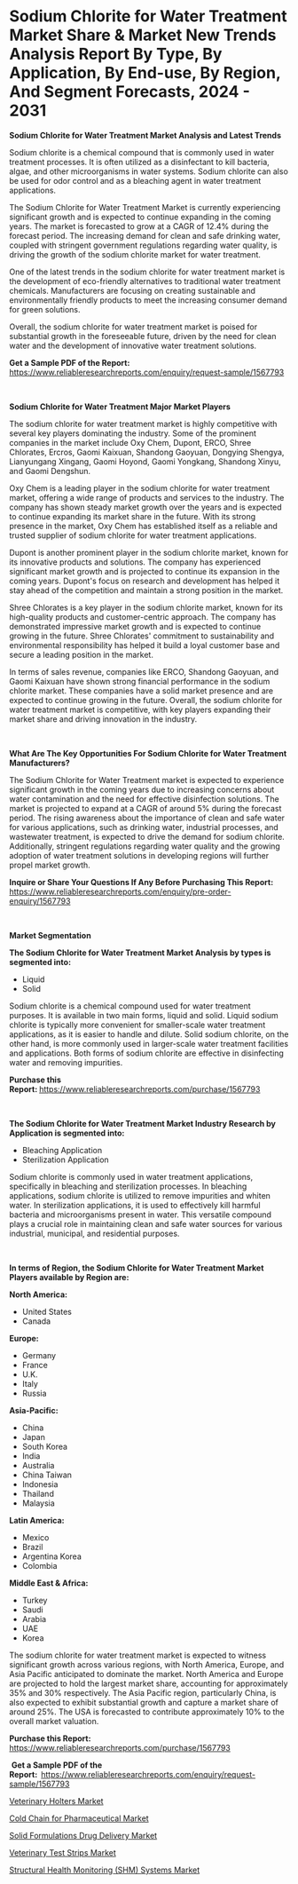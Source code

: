 <p><h1>Sodium Chlorite for Water Treatment Market Share & Market New Trends Analysis Report By Type, By Application, By End-use, By Region, And Segment Forecasts, 2024 - 2031</h1></p><p><strong>Sodium Chlorite for Water Treatment Market Analysis and Latest Trends</strong></p>
<p><p>Sodium chlorite is a chemical compound that is commonly used in water treatment processes. It is often utilized as a disinfectant to kill bacteria, algae, and other microorganisms in water systems. Sodium chlorite can also be used for odor control and as a bleaching agent in water treatment applications.</p><p>The Sodium Chlorite for Water Treatment Market is currently experiencing significant growth and is expected to continue expanding in the coming years. The market is forecasted to grow at a CAGR of 12.4% during the forecast period. The increasing demand for clean and safe drinking water, coupled with stringent government regulations regarding water quality, is driving the growth of the sodium chlorite market for water treatment.</p><p>One of the latest trends in the sodium chlorite for water treatment market is the development of eco-friendly alternatives to traditional water treatment chemicals. Manufacturers are focusing on creating sustainable and environmentally friendly products to meet the increasing consumer demand for green solutions.</p><p>Overall, the sodium chlorite for water treatment market is poised for substantial growth in the foreseeable future, driven by the need for clean water and the development of innovative water treatment solutions.</p></p>
<p><strong>Get a Sample PDF of the Report:&nbsp;</strong> <a href="https://www.reliableresearchreports.com/enquiry/request-sample/1567793">https://www.reliableresearchreports.com/enquiry/request-sample/1567793</a></p>
<p>&nbsp;</p>
<p><strong>Sodium Chlorite for Water Treatment Major Market Players</strong></p>
<p><p>The sodium chlorite for water treatment market is highly competitive with several key players dominating the industry. Some of the prominent companies in the market include Oxy Chem, Dupont, ERCO, Shree Chlorates, Ercros, Gaomi Kaixuan, Shandong Gaoyuan, Dongying Shengya, Lianyungang Xingang, Gaomi Hoyond, Gaomi Yongkang, Shandong Xinyu, and Gaomi Dengshun.</p><p>Oxy Chem is a leading player in the sodium chlorite for water treatment market, offering a wide range of products and services to the industry. The company has shown steady market growth over the years and is expected to continue expanding its market share in the future. With its strong presence in the market, Oxy Chem has established itself as a reliable and trusted supplier of sodium chlorite for water treatment applications.</p><p>Dupont is another prominent player in the sodium chlorite market, known for its innovative products and solutions. The company has experienced significant market growth and is projected to continue its expansion in the coming years. Dupont's focus on research and development has helped it stay ahead of the competition and maintain a strong position in the market.</p><p>Shree Chlorates is a key player in the sodium chlorite market, known for its high-quality products and customer-centric approach. The company has demonstrated impressive market growth and is expected to continue growing in the future. Shree Chlorates' commitment to sustainability and environmental responsibility has helped it build a loyal customer base and secure a leading position in the market.</p><p>In terms of sales revenue, companies like ERCO, Shandong Gaoyuan, and Gaomi Kaixuan have shown strong financial performance in the sodium chlorite market. These companies have a solid market presence and are expected to continue growing in the future. Overall, the sodium chlorite for water treatment market is competitive, with key players expanding their market share and driving innovation in the industry.</p></p>
<p>&nbsp;</p>
<p><strong>What Are The Key Opportunities For Sodium Chlorite for Water Treatment Manufacturers?</strong></p>
<p><p>The Sodium Chlorite for Water Treatment market is expected to experience significant growth in the coming years due to increasing concerns about water contamination and the need for effective disinfection solutions. The market is projected to expand at a CAGR of around 5% during the forecast period. The rising awareness about the importance of clean and safe water for various applications, such as drinking water, industrial processes, and wastewater treatment, is expected to drive the demand for sodium chlorite. Additionally, stringent regulations regarding water quality and the growing adoption of water treatment solutions in developing regions will further propel market growth.</p></p>
<p><strong>Inquire or Share Your Questions If Any Before Purchasing This Report:</strong> <a href="https://www.reliableresearchreports.com/enquiry/pre-order-enquiry/1567793">https://www.reliableresearchreports.com/enquiry/pre-order-enquiry/1567793</a></p>
<p>&nbsp;</p>
<p><strong>Market Segmentation</strong></p>
<p><strong>The Sodium Chlorite for Water Treatment Market Analysis by types is segmented into:</strong></p>
<p><ul><li>Liquid</li><li>Solid</li></ul></p>
<p><p>Sodium chlorite is a chemical compound used for water treatment purposes. It is available in two main forms, liquid and solid. Liquid sodium chlorite is typically more convenient for smaller-scale water treatment applications, as it is easier to handle and dilute. Solid sodium chlorite, on the other hand, is more commonly used in larger-scale water treatment facilities and applications. Both forms of sodium chlorite are effective in disinfecting water and removing impurities.</p></p>
<p><strong>Purchase this Report:&nbsp;</strong><a href="https://www.reliableresearchreports.com/purchase/1567793">https://www.reliableresearchreports.com/purchase/1567793</a></p>
<p>&nbsp;</p>
<p><strong>The Sodium Chlorite for Water Treatment Market Industry Research by Application is segmented into:</strong></p>
<p><ul><li>Bleaching Application</li><li>Sterilization Application</li></ul></p>
<p><p>Sodium chlorite is commonly used in water treatment applications, specifically in bleaching and sterilization processes. In bleaching applications, sodium chlorite is utilized to remove impurities and whiten water. In sterilization applications, it is used to effectively kill harmful bacteria and microorganisms present in water. This versatile compound plays a crucial role in maintaining clean and safe water sources for various industrial, municipal, and residential purposes.</p></p>
<p>&nbsp;</p>
<p><strong>In terms of Region, the Sodium Chlorite for Water Treatment Market Players available by Region are:</strong></p>
<p>
    <p> <strong> North America: </strong>
        <ul>
            <li>United States</li>
            <li>Canada</li>
        </ul>
        </p> 
    <p> <strong> Europe: </strong>
        <ul>
            <li>Germany</li>
            <li>France</li>
            <li>U.K.</li>
            <li>Italy</li>
            <li>Russia</li>
        </ul>
        </p> 
    <p> <strong> Asia-Pacific: </strong>
        <ul>
            <li>China</li>
            <li>Japan</li>
            <li>South Korea</li>
            <li>India</li>
            <li>Australia</li>
            <li>China Taiwan</li>
            <li>Indonesia</li>
            <li>Thailand</li>
            <li>Malaysia</li>
        </ul>
        </p> 
    <p> <strong> Latin America: </strong>
        <ul>
            <li>Mexico</li>
            <li>Brazil</li>
            <li>Argentina Korea</li>
            <li>Colombia</li>
        </ul>
        </p> 
    <p> <strong> Middle East & Africa: </strong>
        <ul>
            <li>Turkey</li>
            <li>Saudi</li>
            <li>Arabia</li>
            <li>UAE</li>
            <li>Korea</li>
        </ul>
    </p>
    </p>
<p><p>The sodium chlorite for water treatment market is expected to witness significant growth across various regions, with North America, Europe, and Asia Pacific anticipated to dominate the market. North America and Europe are projected to hold the largest market share, accounting for approximately 35% and 30% respectively. The Asia Pacific region, particularly China, is also expected to exhibit substantial growth and capture a market share of around 25%. The USA is forecasted to contribute approximately 10% to the overall market valuation.</p></p>
<p><strong>Purchase this Report: </strong><a href="https://www.reliableresearchreports.com/purchase/1567793">https://www.reliableresearchreports.com/purchase/1567793</a></p>
<p>&nbsp;<strong>Get a Sample PDF of the Report:&nbsp;&nbsp;</strong><a href="https://www.reliableresearchreports.com/enquiry/request-sample/1567793">https://www.reliableresearchreports.com/enquiry/request-sample/1567793</a></p>
<p><strong></strong></p>
<p><p><a href="https://github.com/nicoletavirag/Market-Research-Report-List-1/blob/main/veterinary-holters-market.md">Veterinary Holters Market</a></p><p><a href="https://medium.com/@shivangi.reportprime/cold-chain-for-pharmaceutical-market-size-market-outlook-and-market-forecast-2024-to-2031-b728ddb0ba70">Cold Chain for Pharmaceutical Market</a></p><p><a href="https://medium.com/@shivangi.reportprime/solid-formulations-drug-delivery-market-share-evolution-and-market-growth-trends-2024-2031-6a6e8c7a7777">Solid Formulations Drug Delivery Market</a></p><p><a href="https://github.com/redneck06/Market-Research-Report-List-1/blob/main/veterinary-test-strips-market.md">Veterinary Test Strips Market</a></p><p><a href="https://medium.com/@freedayundt/structural-health-monitoring-shm-systems-market-trends-forecast-and-competitive-analysis-to-17b92b820adc">Structural Health Monitoring (SHM) Systems Market</a></p></p>